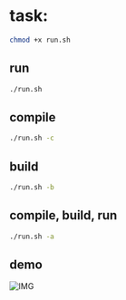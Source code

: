 # task: 

```bash
chmod +x run.sh
```
## run
```bash
./run.sh
```
## compile
```bash
./run.sh -c
```

## build
```bash
./run.sh -b
```
## compile, build, run
```bash
./run.sh -a 
```
## demo
![IMG](https://raw.githubusercontent.com/async4/grid/main/Diagram.png)

